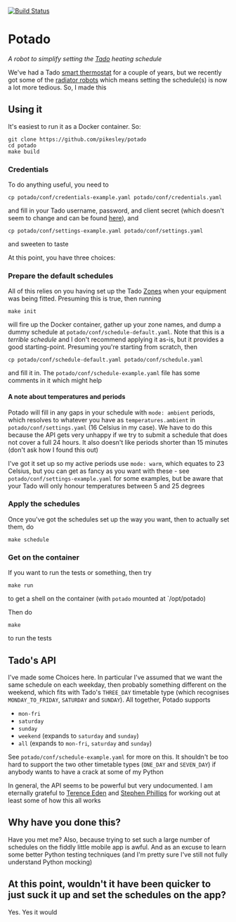 [![Build Status](http://img.shields.io/travis/pikesley/potado.svg?style=flat-square)](https://travis-ci.org/pikesley/potado)

# Potado

_A robot to simplify setting the [Tado](https://www.tado.com/gb/) heating schedule_

We've had a Tado [smart thermostat](https://www.tado.com/gb/products/smart-thermostat-starter-kit) for a couple of years, but we recently got some of the [radiator robots](https://www.tado.com/gb/products/smart-radiator-starter-kit) which means setting the schedule(s) is now a lot more tedious. So, I made this

## Using it

It's easiest to run it as a Docker container. So:

```
git clone https://github.com/pikesley/potado
cd potado
make build
```

### Credentials

To do anything useful, you need to

```
cp potado/conf/credentials-example.yaml potado/conf/credentials.yaml
```

and fill in your Tado username, password, and client secret (which doesn't seem to change and can be found [here](https://my.tado.com/webapp/env.js)), and

```
cp potado/conf/settings-example.yaml potado/conf/settings.yaml
```

and sweeten to taste

At this point, you have three choices:

### Prepare the default schedules

All of this relies on you having set up the Tado [Zones](https://community.tado.com/en-gb/discussion/859/create-zones) when your equipment was being fitted. Presuming this is true, then running

```
make init
```

will fire up the Docker container, gather up your zone names, and dump a dummy schedule at `potado/conf/schedule-default.yaml`. Note that this is a _terrible schedule_ and I don't recommend applying it as-is, but it provides a good starting-point. Presuming you're starting from scratch, then

```
cp potado/conf/schedule-default.yaml potado/conf/schedule.yaml
```

and fill it in. The `potado/conf/schedule-example.yaml` file has some comments in it which might help

#### A note about temperatures and periods

Potado will fill in any gaps in your schedule with `mode: ambient` periods, which resolves to whatever you have as `temperatures.ambient` in `potado/conf/settings.yaml` (16 Celsius in my case). We have to do this because the API gets very unhappy if we try to submit a schedule that does not cover a full 24 hours. It also doesn't like periods shorter than 15 minutes (don't ask how I found this out)

I've got it set up so my active periods use `mode: warm`, which equates to 23 Celsius, but you can get as fancy as you want with these - see `potado/conf/settings-example.yaml` for some examples, but be aware that your Tado will only honour temperatures between 5 and 25 degrees

### Apply the schedules

Once you've got the schedules set up the way you want, then to actually set them, do

```
make schedule
```

### Get on the container

If you want to run the tests or something, then try

```
make run
```

to get a shell on the container (with `potado` mounted at `/opt/potado)

Then do

```
make
```

to run the tests

## Tado's API

I've made some Choices here. In particular I've assumed that we want the same schedule on each weekday, then probably something different on the weekend, which fits with Tado's `THREE_DAY` timetable type (which recognises `MONDAY_TO_FRIDAY`, `SATURDAY` and `SUNDAY`). All together, Potado supports

* `mon-fri`
* `saturday`
* `sunday`
* `weekend` (expands to `saturday` and `sunday`)
* `all` (expands to `mon-fri`, `saturday` and `sunday`)

See `potado/conf/schedule-example.yaml` for more on this. It shouldn't be too hard to support the two other timetable types (`ONE_DAY` and `SEVEN_DAY`) if anybody wants to have a crack at some of my Python

In general, the API seems to be powerful but very undocumented. I am eternally grateful to [Terence Eden](https://shkspr.mobi/blog/2019/02/tado-api-guide-updated-for-2019/) and [Stephen Phillips](http://blog.scphillips.com/posts/2017/01/the-tado-api-v2/) for working out at least some of how this all works

## Why have you done this?

Have you met me? Also, because trying to set such a large number of schedules on the fiddly little mobile app is awful. And as an excuse to learn some better Python testing techniques (and I'm pretty sure I've still not fully understand Python mocking)

## At this point, wouldn't it have been quicker to just suck it up and set the schedules on the app?

Yes. Yes it would
